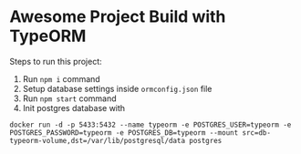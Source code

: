 # Awesome Project Build with TypeORM

Steps to run this project:

1. Run `npm i` command
2. Setup database settings inside `ormconfig.json` file
3. Run `npm start` command
4. Init postgres database with
```shell
docker run -d -p 5433:5432 --name typeorm -e POSTGRES_USER=typeorm -e POSTGRES_PASSWORD=typeorm -e POSTGRES_DB=typeorm --mount src=db-typeorm-volume,dst=/var/lib/postgresql/data postgres
```
